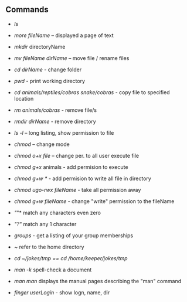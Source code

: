 ## Commands 
- *ls* 
- *more fileName* – displayed a page of text
- *mkdir* directoryName
- *mv fileName dirName* – move file / rename files
- *cd dirName* - change folder 
- *pwd* - print working directory 
- *cd animals/reptiles/cobras snake/cobras* - copy file to specified location  
- *rm animals/cobras* - remove file/s
- *rmdir dirName* - remove directory 
- *ls -l* – long listing, show permission to file 
- *chmod* – change mode
- *chmod o+x file* – change per. to all user execute file 

- *chmod g+x* animals - add permision to execute
- *chmod g+w \** - add permision to write all file in directory
- *chmod ugo-rwx fileName* - take all permission away 
- *chmod g+w fileName* - change "write" permission to the fileName
- *"*"* match any characters even zero 
- *"?"* match any 1 character 
- *groups* - get a listing of your group memberships
- *~* refer to the home directory
- *cd ~/jokes/tmp == cd /home/keeper/jokes/tmp*
- *man -k* spell-check a document
- *man man* displays the manual pages describing the "man" command
- *finger userLogin* - show logn, name, dir
